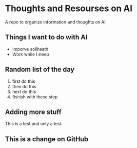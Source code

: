 # Thoughts and Resourses on AI
A repo to organize information and thoughts on AI
## Things I want to do with AI
* Imporve soilheath
* Work while I sleep

## Random list of the day
1. first do this
2. then do this
3. next do this
4. fishish with these step

## Adding more stuff

This is a test and only a test.

## This is a change on GitHub

